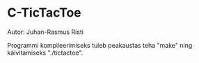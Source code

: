 C-TicTacToe
===========
Autor: Juhan-Rasmus Risti

Programmi kompileerimiseks tuleb peakaustas teha "make" ning käivitamiseks "./tictactoe".
